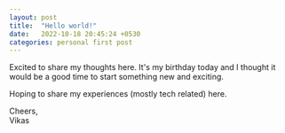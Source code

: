 ```yaml
---
layout: post
title:  "Hello world!"
date:   2022-10-18 20:45:24 +0530
categories: personal first post
---
```

Excited to share my thoughts here. It's my birthday today and I thought it would be a good time to start something new and exciting.

Hoping to share my experiences (mostly tech related) here.

Cheers,<br />
Vikas
